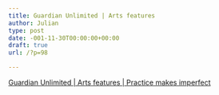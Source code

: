 ```yaml
---
title: Guardian Unlimited | Arts features
author: Julian
type: post
date: -001-11-30T00:00:00+00:00
draft: true
url: /?p=98

---
```

[Guardian Unlimited | Arts features | Practice makes imperfect][1]

 [1]: http://www.guardian.co.uk/arts/features/story/0,11710,870152,00.html "Guardian Unlimited | Arts features | Practice makes imperfect"